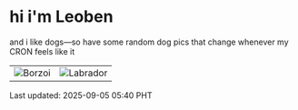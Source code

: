 # hi i'm Leoben

and i like dogs—so have some random dog pics that change whenever my CRON feels like it

|  |  |
|--------|----------|
| ![Borzoi](https://random-dog-vercel.vercel.app/api/random-borzoi?v=1757022011) | ![Labrador](https://random-dog-vercel.vercel.app/api/random-labrador?v=1757022011) |

Last updated: 2025-09-05 05:40 PHT
